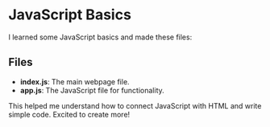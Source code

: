 # JavaScript Basics
I learned some JavaScript basics and made these files:

## Files
- **index.js**: The main webpage file.
- **app.js**: The JavaScript file for functionality.

This helped me understand how to connect JavaScript with HTML and write simple code.
Excited to create more!
